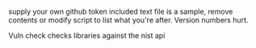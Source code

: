 supply your own github token
included text file is a sample, remove contents or modify script to list what you're after.  Version numbers hurt. 

Vuln check checks libraries against the nist api
